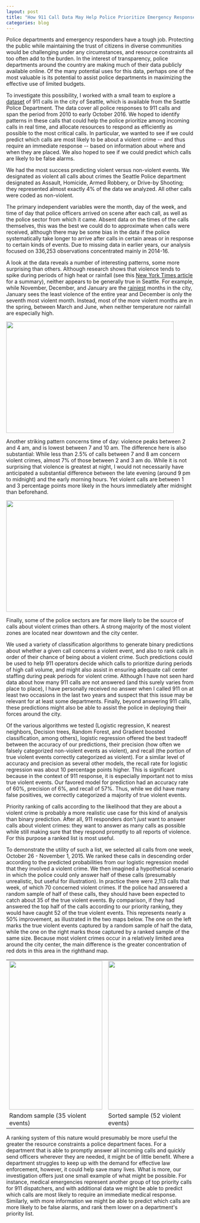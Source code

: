 ```yaml
---
layout: post
title: "How 911 Call Data May Help Police Prioritize Emergency Response"
categories: blog
---
```


Police departments and emergency responders have a tough job.  Protecting the public while maintaining the trust of citizens in diverse communities would be challenging under any circumstances, and resource constraints all too often add to the burden.  In the interest of transparency, police departments around the country are making much of their data publicly available online.  Of the many potential uses for this data, perhaps one of the most valuable is its potential to assist police departments in maximizing the effective use of limited budgets.

To investigate this possibility, I worked with a small team to explore a [dataset](https://data.seattle.gov/Public-Safety/Seattle-Police-Department-911-Incident-Response/3k2p-39jp/data) of 911 calls in the city of Seattle, which is available from the Seattle Police Department.  The data cover all police responses to 911 calls and span the period from 2010 to early October 2016. We hoped to identify patterns in these calls that could help the police prioritize among incoming calls in real time, and allocate resources to respond as efficiently as possible to the most critical calls.  In particular, we wanted to see if we could predict which calls are most likely to be about a violent crime -- and thus require an immediate response -- based on information about where and when they are placed. We also hoped to see if we could predict which calls are likely to be false alarms.

We had the most success predicting violent versus non-violent events. We designated as violent all calls about crimes the Seattle Police department designated as Assault, Homicide, Armed Robbery, or Drive-by Shooting; they represented almost exactly 4% of the data we analyzed.  All other calls were coded as non-violent.

The primary independent variables were the month, day of the week, and time of day that police officers arrived on scene after each call, as well as the police sector from which it came.  Absent data on the times of the calls themselves, this was the best we could do to approximate when calls were received, although there may be some bias in the data if the police systematically take longer to arrive after calls in certain areas or in response to certain kinds of events.  Due to missing data in earlier years, our analysis focused on 336,253 observations concentrated mainly in 2014-16.

A look at the data reveals a number of interesting patterns, some more surprising than others.  Although research shows that violence tends to spike during periods of high heat or rainfall (see this [New York Times article](http://www.nytimes.com/2013/09/01/opinion/sunday/weather-and-violence.html) for a summary), neither appears to be generally true in Seattle.  For example, while November, December, and January are the [rainiest](http://www.usclimatedata.com/climate/seattle/washington/united-states/uswa0395) months in the city, January sees the least violence of the entire year and December is only the seventh most violent month.  Instead, most of the more violent months are in the spring, between March and June, when neither temperature nor rainfall are especially high.  

<img src='{{ site.baseurl }}/images/ViolentByMonth.png' style="width:450px;height:300px;"/>

Another striking pattern concerns time of day: violence peaks between 2 and 4 am, and is lowest between 7 and 10 am.  The difference here is also substantial: While less than 2.5% of calls between 7 and 8 am concern violent crimes, almost 7% of those between 2 and 3 am do.  While it is not surprising that violence is greatest at night, I would not necessarily have anticipated a substantial difference between the late evening (around 9 pm to midnight) and the early morning hours.  Yet violent calls are between 1 and 3 percentage points more likely in the hours immediately after midnight than beforehand.   

<img src='{{ site.baseurl }}/images/ViolentByHour.png' style="width:450px;height:300px;"/>

Finally, some of the police sectors are far more likely to be the source of calls about violent crimes than others.  A strong majority of the most violent zones are located near downtown and the city center.

We used a variety of classification algorithms to generate binary predictions about whether a given call concerns a violent event, and also to rank calls in order of their chance of being about a violent crime.  Such predictions could be used to help 911 operators decide which calls to prioritize during periods of high call volume, and might also assist in ensuring adequate call center staffing during peak periods for violent crime.  Although I have not seen hard data about how many 911 calls are not answered (and this surely varies from place to place), I have personally received no answer when I called 911 on at least two occasions in the last two years and suspect that this issue may be relevant for at least some departments. Finally, beyond answering 911 calls, these predictions might also be able to assist the police in deploying their forces around the city.   

Of the various algorithms we tested (Logistic regression, K nearest neighbors, Decision trees, Random Forest, and Gradient boosted classification, among others), logistic regression offered the best tradeoff between the accuracy of our predictions, their precision (how often we falsely categorized non-violent events as violent), and recall (the portion of true violent events correctly categorized as violent). For a similar level of accuracy and precision as several other models, the recall rate for logistic regression was about 10 percentage points higher.  This is significant because in the context of 911 response, it is especially important not to miss true violent events.  Our favored model for prediction had an accuracy rate of 60%, precision of 6%, and recall of 57%.  Thus, while we did have many false positives, we correctly categorized a majority of true violent events.    

Priority ranking of calls according to the likelihood that they are about a violent crime is probably a more realistic use case for this kind of analysis than binary prediction. After all, 911 responders don't *just* want to answer calls about violent crimes: they want to answer as many calls as possible while still making sure that they respond promptly to all reports of violence. For this purpose a ranked list is most useful.

To demonstrate the utility of such a list, we selected all calls from one week, October 26 - November 1, 2015. We ranked these calls in descending order according to the predicted probabilities from our logistic regression model that they involved a violent crime. We then imagined a hypothetical scenario in which the police could only answer half of these calls (presumably unrealistic, but useful for illustration).  In practice there were 2,113 calls that week, of which 70 concerned violent crimes. If the police had answered a random sample of half of these calls, they should have been expected to catch about 35 of the true violent events.  By comparison, if they had answered the top half of the calls according to our priority ranking, they would have caught 52 of the true violent events.  This represents nearly a 50% improvement, as illustrated in the two maps below. The one on the left marks the true violent events captured by a random sample of half the data, while the one on the right marks those captured by a ranked sample of the same size. Because most violent crimes occur in a relatively limited area around the city center, the main difference is the greater concentration of red dots in this area in the righthand map.        

<table>
<tr>
<td><img src='{{ site.baseurl }}/images/Seattle_Random.png' style="width:250px;height:400px;"/></td>
<td><img src='{{ site.baseurl }}/images/Seattle_Sorted.png' style="width:250px;height:400px;"/></td>
</tr>
<tr>
<td align="left">Random sample (35 violent events)</td>
<td align="left">Sorted sample (52 violent events)</td>
</tr>
</table>

A ranking system of this nature would presumably be more useful the greater the resource constraints a police department faces.  For a department that is able to promptly answer all incoming calls and quickly send officers wherever they are needed, it might be of little benefit.  Where a department struggles to keep up with the demand for effective law enforcement, however, it could help save many lives.  What is more, our investigation offers just one small example of what might be possible.  For instance, medical emergencies represent another group of top priority calls for 911 dispatchers, and with additional data we might be able to predict which calls are most likely to require an immediate medical response.  Similarly, with more information we might be able to predict which calls are more likely to be false alarms, and rank them lower on a department's priority list.    
